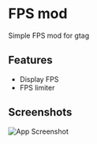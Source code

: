 # FPS mod

Simple FPS mod for gtag


## Features

- Display FPS
- FPS limiter


## Screenshots

![App Screenshot](https://via.placeholder.com/468x300?text=App+Screenshot+Here)
